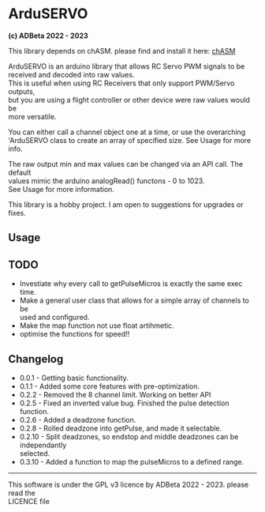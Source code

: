 # ArduSERVO
<b> (c) ADBeta 2022 - 2023 </b>

This library depends on chASM. please find and install it here: [chASM](https://github.com/ADBeta/chASM)  

ArduSERVO is an arduino library that allows RC Servo PWM signals to be  
received and decoded into raw values.  
This is useful when using RC Receivers that only support PWM/Servo outputs,  
but you are using a flight controller or other device were raw values would be  
more versatile.  

You can either call a channel object one at a time, or use the overarching  
'ArduSERVO class to create an array of specified size. See Usage for more info.  

The raw output min and max values can be changed via an API call. The default  
values mimic the arduino analogRead() functons - 0 to 1023.  
See Usage for more information.  

This library is a hobby project. I am open to suggestions for upgrades or fixes.  

## Usage

## TODO
* Investiate why every call to getPulseMicros is exactly the same exec time.  
* Make a general user class that allows for a simple array of channels to be  
used and configured.  
* Make the map function not use float artihmetic.  
* optimise the functions for speed!!  

## Changelog
* 0.0.1 - Getting basic functionality.  
* 0.1.1 - Added some core features with pre-optimization.  
* 0.2.2 - Removed the 8 channel limit. Working on better API  
* 0.2.5 - Fixed an inverted value bug. Finished the pulse detection function.  
* 0.2.6 - Added a deadzone function.  
* 0.2.8 - Rolled deadzone into getPulse, and made it selectable.  
* 0.2.10 - Split deadzones, so endstop and middle deadzones can be independantly  
selected.  
* 0.3.10 - Added a function to map the pulseMicros to a defined range.  

--------------------------------------------------------------------------------
This software is under the GPL v3 licence by ADBeta 2022 - 2023. please read the  
LICENCE file

